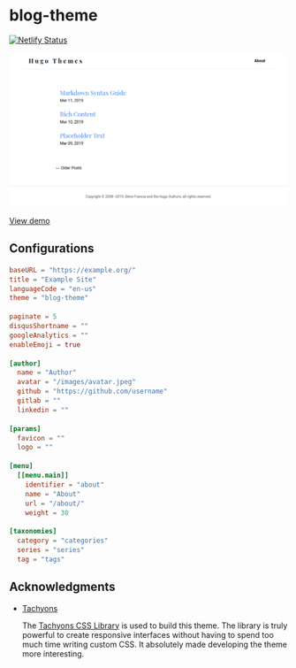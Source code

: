 # blog-theme

[![Netlify Status](https://api.netlify.com/api/v1/badges/15afd7b2-191f-4265-93ba-d03ae022ffb7/deploy-status)](https://app.netlify.com/sites/ndtho8205-blog-theme/deploys)

![Screenshot](./images/screenshot.png)

[View demo](https://ndtho8205-blog-theme.netlify.com)

## Configurations

```toml
baseURL = "https://example.org/"
title = "Example Site"
languageCode = "en-us"
theme = "blog-theme"

paginate = 5
disqusShortname = ""
googleAnalytics = ""
enableEmoji = true

[author]
  name = "Author"
  avatar = "/images/avatar.jpeg"
  github = "https://github.com/username"
  gitlab = ""
  linkedin = ""

[params]
  favicon = ""
  logo = ""

[menu]
  [[menu.main]]
    identifier = "about"
    name = "About"
    url = "/about/"
    weight = 30

[taxonomies]
  category = "categories"
  series = "series"
  tag = "tags"

```

## Acknowledgments

- [Tachyons](http://tachyons.io/)

  The [Tachyons CSS Library](http://tachyons.io/) is used to build this theme. The library is truly powerful to create responsive interfaces without having to spend too much time writing custom CSS. It absolutely made developing the theme more interesting.
